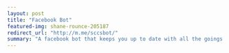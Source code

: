 ```yaml
---
layout: post
title: "Facebook Bot"
featured-img: shane-rounce-205187
redirect_url: "http://m.me/sccsbot/"
summary: "A facebook bot that keeps you up to date with all the goings on around Swarthmore."
---
```

